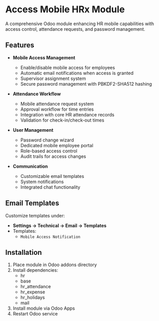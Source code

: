 # Access Mobile HRx Module

A comprehensive Odoo module enhancing HR mobile capabilities with access control, attendance requests, and password management.

## Features

- **Mobile Access Management**
  - Enable/disable mobile access for employees
  - Automatic email notifications when access is granted
  - Supervisor assignment system
  - Secure password management with PBKDF2-SHA512 hashing

- **Attendance Workflow**
  - Mobile attendance request system
  - Approval workflow for time entries
  - Integration with core HR attendance records
  - Validation for check-in/check-out times

- **User Management**
  - Password change wizard
  - Dedicated mobile employee portal
  - Role-based access control
  - Audit trails for access changes

- **Communication**
  - Customizable email templates
  - System notifications
  - Integrated chat functionality
## Email Templates
Customize templates under:
- **Settings → Technical → Email → Templates**
- Templates:
  - `Mobile Access Notification`

## Installation

1. Place module in Odoo addons directory
2. Install dependencies:
   - hr
   - base
   - hr_attendance
   - hr_expense
   - hr_holidays
   - mail
3. Install module via Odoo Apps
4. Restart Odoo service
